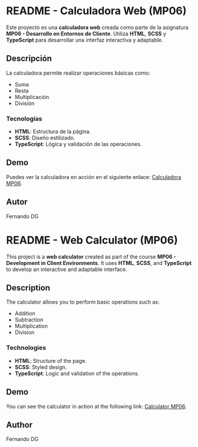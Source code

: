 <!DOCTYPE html>
<html lang="es">
<head>
    <meta charset="UTF-8">
    <meta name="viewport" content="width=device-width, initial-scale=1.0">
</head>
<body>
    <h1>README - Calculadora Web (MP06)</h1>
    <p>Este proyecto es una <strong>calculadora web</strong> creada como parte de la asignatura <strong>MP06 - Desarrollo en Entornos de Cliente</strong>. Utiliza <strong>HTML</strong>, <strong>SCSS</strong> y <strong>TypeScript</strong> para desarrollar una interfaz interactiva y adaptable.</p>
    <h2>Descripción</h2>
    <p>La calculadora permite realizar operaciones básicas como:</p>
    <ul>
        <li>Suma</li>
        <li>Resta</li>
        <li>Multiplicación</li>
        <li>División</li>
    </ul>
    <h3>Tecnologías</h3>
    <ul>
        <li><strong>HTML</strong>: Estructura de la página.</li>
        <li><strong>SCSS</strong>: Diseño estilizado.</li>
        <li><strong>TypeScript</strong>: Lógica y validación de las operaciones.</li>
    </ul>
    <h2>Demo</h2>
    <p>Puedes ver la calculadora en acción en el siguiente enlace: <a href="https://calculadora-mp06.netlify.app/">Calculadora MP06</a>.</p>
    <h2>Autor</h2>
    <p>Fernando DG</p>
    <h1>README - Web Calculator (MP06)</h1>
    <p>This project is a <strong>web calculator</strong> created as part of the course <strong>MP06 - Development in Client Environments</strong>. It uses <strong>HTML</strong>, <strong>SCSS</strong>, and <strong>TypeScript</strong> to develop an interactive and adaptable interface.</p>
    <h2>Description</h2>
    <p>The calculator allows you to perform basic operations such as:</p>
    <ul>
        <li>Addition</li>
        <li>Subtraction</li>
        <li>Multiplication</li>
        <li>Division</li>
    </ul>
    <h3>Technologies</h3>
    <ul>
        <li><strong>HTML</strong>: Structure of the page.</li>
        <li><strong>SCSS</strong>: Styled design.</li>
        <li><strong>TypeScript</strong>: Logic and validation of the operations.</li>
    </ul>
    <h2>Demo</h2>
    <p>You can see the calculator in action at the following link: <a href="https://calculadora-mp06.netlify.app/">Calculator MP06</a>.</p>
    <h2>Author</h2>
    <p>Fernando DG</p>
</body>
</html>
